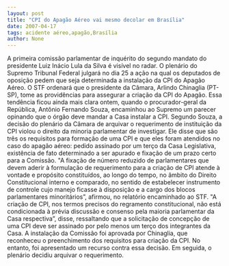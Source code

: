 ```yaml
---
layout: post
title: "CPI do Apagão Aéreo vai mesmo decolar em Brasília"
date: 2007-04-17
tags: acidente aéreo,apagão,Brasília
author: None
---
```

A primeira comissão parlamentar de inquérito do segundo mandato do presidente Luiz Inácio Lula da Silva é visível no radar. O plenário do Supremo Tribunal Federal julgará no dia 25 a ação na qual os deputados de oposição pedem que seja determinada a instalação da CPI do Apagão Aéreo. 
O STF ordenará que o presidente da Câmara, Arlindo Chinaglia (PT-SP), tome as providências para assegurar a criação da CPI do Apagão. Essa tendência ficou ainda mais clara ontem, quando o procurador-geral da República, Antônio Fernando Souza, encaminhou ao Supremo um parecer opinando que o órgão deve mandar a Casa instalar a CPI.
Segundo Souza, a decisão do plenário da Câmara de arquivar o requerimento de instituição da CPI violou o direito da minoria parlamentar de investigar.
Ele disse que são três os requisitos para formação de uma&nbsp;CPI e que eles foram atendidos no caso do apagão aéreo: pedido assinado por um terço da Casa Legislativa, existência de fato determinado a ser apurado e fixação de um prazo certo para a Comissão.
\"A fixação de número reduzido de parlamentares que devem aderir à formulação de requerimento para a criação de CPI atende à vontade e propósito constituídos, ao longo do tempo, no âmbito do Direito Constitucional interno e comparado, no sentido de estabelecer instrumento de controle cujo manejo ficasse à disposição e a cargo dos blocos parlamentares minoritários”, afirmou, no relatório encaminhado ao STF.
\"A criação de CPI, nos termos precisos do regramento constitucional, não está condicionada à prévia discussão e consenso pela maioria parlamentar da Casa respectiva”, disse, ressaltando que a solicitação de concepção de uma CPI deve ser assinado por pelo menos um terço dos integrantes da Casa.
A instalação da Comissão foi aprovada&nbsp;por Chinaglia, que reconheceu o preenchimento dos requisitos para criação da CPI. No entanto, foi apresentado um recurso contra essa decisão. Em seguida, o plenário decidiu arquivar o requerimento. 